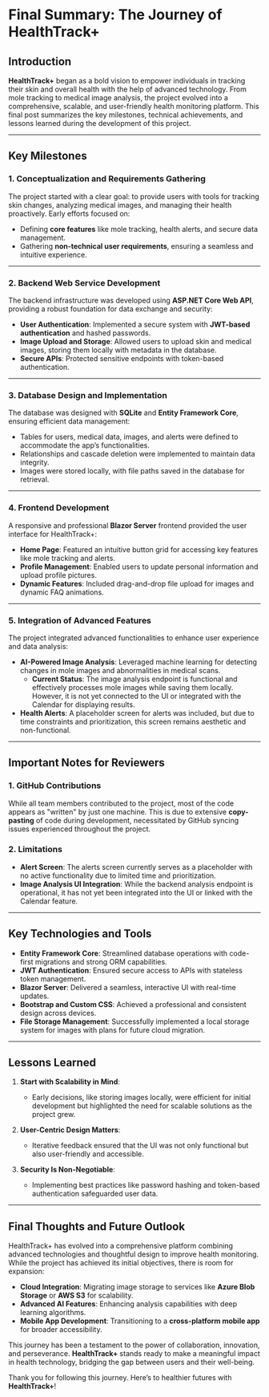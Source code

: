 # Final Summary: The Journey of HealthTrack+

## Introduction

**HealthTrack+** began as a bold vision to empower individuals in tracking their skin and overall health with the help of advanced technology. From mole tracking to medical image analysis, the project evolved into a comprehensive, scalable, and user-friendly health monitoring platform. This final post summarizes the key milestones, technical achievements, and lessons learned during the development of this project.

---

## Key Milestones

### 1. **Conceptualization and Requirements Gathering**
The project started with a clear goal: to provide users with tools for tracking skin changes, analyzing medical images, and managing their health proactively. Early efforts focused on:
- Defining **core features** like mole tracking, health alerts, and secure data management.
- Gathering **non-technical user requirements**, ensuring a seamless and intuitive experience.

---

### 2. **Backend Web Service Development**
The backend infrastructure was developed using **ASP.NET Core Web API**, providing a robust foundation for data exchange and security:
- **User Authentication**: Implemented a secure system with **JWT-based authentication** and hashed passwords.
- **Image Upload and Storage**: Allowed users to upload skin and medical images, storing them locally with metadata in the database.
- **Secure APIs**: Protected sensitive endpoints with token-based authentication.

---

### 3. **Database Design and Implementation**
The database was designed with **SQLite** and **Entity Framework Core**, ensuring efficient data management:
- Tables for users, medical data, images, and alerts were defined to accommodate the app’s functionalities.
- Relationships and cascade deletion were implemented to maintain data integrity.
- Images were stored locally, with file paths saved in the database for retrieval.

---

### 4. **Frontend Development**
A responsive and professional **Blazor Server** frontend provided the user interface for HealthTrack+:
- **Home Page**: Featured an intuitive button grid for accessing key features like mole tracking and alerts.
- **Profile Management**: Enabled users to update personal information and upload profile pictures.
- **Dynamic Features**: Included drag-and-drop file upload for images and dynamic FAQ animations.

---

### 5. **Integration of Advanced Features**
The project integrated advanced functionalities to enhance user experience and data analysis:
- **AI-Powered Image Analysis**: Leveraged machine learning for detecting changes in mole images and abnormalities in medical scans. 
  - **Current Status**: The image analysis endpoint is functional and effectively processes mole images while saving them locally. However, it is not yet connected to the UI or integrated with the Calendar for displaying results.
- **Health Alerts**: A placeholder screen for alerts was included, but due to time constraints and prioritization, this screen remains aesthetic and non-functional.

---

## Important Notes for Reviewers

### 1. GitHub Contributions
While all team members contributed to the project, most of the code appears as "written" by just one machine. This is due to extensive **copy-pasting** of code during development, necessitated by GitHub syncing issues experienced throughout the project.

### 2. Limitations
- **Alert Screen**: The alerts screen currently serves as a placeholder with no active functionality due to limited time and prioritization.
- **Image Analysis UI Integration**: While the backend analysis endpoint is operational, it has not yet been integrated into the UI or linked with the Calendar feature.

---

## Key Technologies and Tools

- **Entity Framework Core**: Streamlined database operations with code-first migrations and strong ORM capabilities.
- **JWT Authentication**: Ensured secure access to APIs with stateless token management.
- **Blazor Server**: Delivered a seamless, interactive UI with real-time updates.
- **Bootstrap and Custom CSS**: Achieved a professional and consistent design across devices.
- **File Storage Management**: Successfully implemented a local storage system for images with plans for future cloud migration.

---

## Lessons Learned

1. **Start with Scalability in Mind**:
   - Early decisions, like storing images locally, were efficient for initial development but highlighted the need for scalable solutions as the project grew.

2. **User-Centric Design Matters**:
   - Iterative feedback ensured that the UI was not only functional but also user-friendly and accessible.

3. **Security Is Non-Negotiable**:
   - Implementing best practices like password hashing and token-based authentication safeguarded user data.

---

## Final Thoughts and Future Outlook

HealthTrack+ has evolved into a comprehensive platform combining advanced technologies and thoughtful design to improve health monitoring. While the project has achieved its initial objectives, there is room for expansion:
- **Cloud Integration**: Migrating image storage to services like **Azure Blob Storage** or **AWS S3** for scalability.
- **Advanced AI Features**: Enhancing analysis capabilities with deep learning algorithms.
- **Mobile App Development**: Transitioning to a **cross-platform mobile app** for broader accessibility.

This journey has been a testament to the power of collaboration, innovation, and perseverance. **HealthTrack+** stands ready to make a meaningful impact in health technology, bridging the gap between users and their well-being.

Thank you for following this journey. Here’s to healthier futures with **HealthTrack+**!
